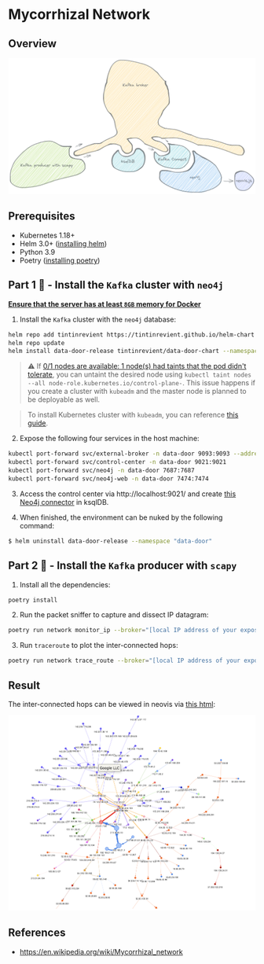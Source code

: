 # Mycorrhizal Network

## Overview

<p float="left">
    <img src="pix/mycorrhizal-network-infrastructure.png" width="800" />
</p>

## Prerequisites

* Kubernetes 1.18+
* Helm 3.0+ ([installing helm](https://helm.sh/docs/intro/install/))
* Python 3.9
* Poetry ([installing poetry](https://python-poetry.org/))

## Part 1 🧠 - Install the `Kafka` cluster with `neo4j`

<ins>**Ensure that the server has at least `8GB` memory for Docker**</ins>

1. Install the `Kafka` cluster with the `neo4j` database:
```bash
helm repo add tintinrevient https://tintinrevient.github.io/helm-chart
helm repo update
helm install data-door-release tintinrevient/data-door-chart --namespace "data-door" --create-namespace
```

> :warning: If [0/1 nodes are available: 1 node(s) had taints that the pod didn't tolerate](https://github.com/calebhailey/homelab/issues/3), you can untaint the desired node using `kubectl taint nodes --all node-role.kubernetes.io/control-plane-`. This issue happens if you create a cluster with `kubeadm` and the master node is planned to be deployable as well.

> To install Kubernetes cluster with `kubeadm`, you can reference [this guide](https://github.com/tintinrevient/kubernetes-in-action#create-a-cluster-with-kubeadm).

2. Expose the following four services in the host machine:
```bash
kubectl port-forward svc/external-broker -n data-door 9093:9093 --address='0.0.0.0'
kubectl port-forward svc/control-center -n data-door 9021:9021
kubectl port-forward svc/neo4j -n data-door 7687:7687
kubectl port-forward svc/neo4j-web -n data-door 7474:7474
```

3. Access the control center via http://localhost:9021/ and create [this Neo4j connector](ksql/neo4j_traffic_sink.sql) in ksqlDB.

4. When finished, the environment can be nuked by the following command:
```bash
$ helm uninstall data-door-release --namespace "data-door"
```

## Part 2 🐙 - Install the `Kafka` producer with `scapy` 

1. Install all the dependencies:
```bash
poetry install
```

2. Run the packet sniffer to capture and dissect IP datagram:
```bash
poetry run network monitor_ip --broker="[local IP address of your exposed external Kafka broker]:9093"
```

3. Run `traceroute` to plot the inter-connected hops:
```bash
poetry run network trace_route --broker="[local IP address of your exposed external Kafka broker]:9093"
```

## Result

The inter-connected hops can be viewed in neovis via [this html](neovis/network-hops.html):
<p float="left">
    <img src="pix/traceroute.png" width="800" />
</p>

## References
* https://en.wikipedia.org/wiki/Mycorrhizal_network
